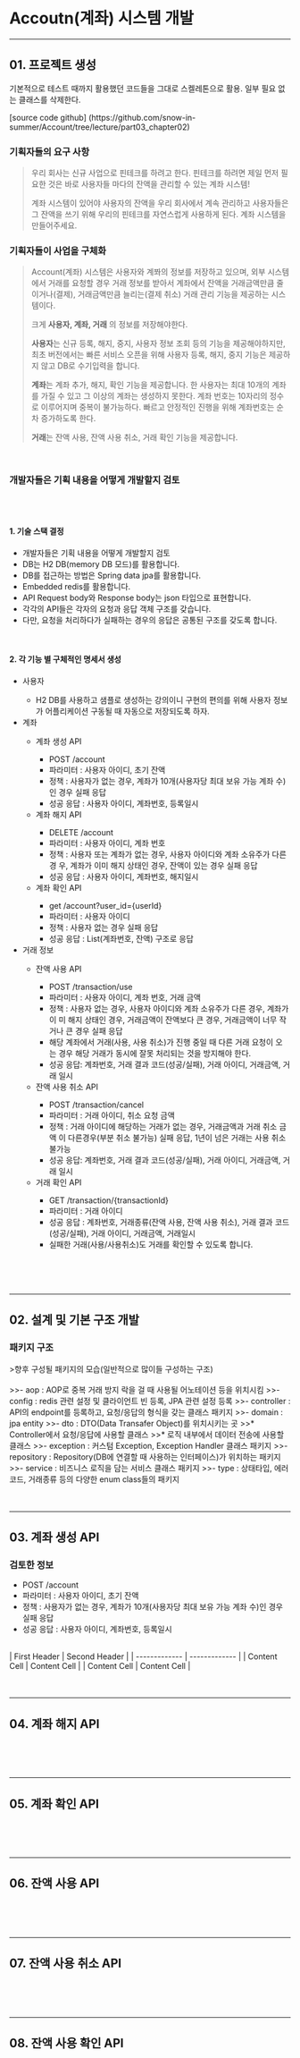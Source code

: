 <h1><Strong>Accoutn(계좌) 시스템 개발</Strong></h1>
<hr>
<h2> 01. 프로젝트 생성 </h2>
<p> 기본적으로 테스트 때까지 활용했던 코드들을 그대로 스켈레톤으로 활용. 일부 필요 없는 클래스를 삭제한다. </p>
[source code github] (https://github.com/snow-in-summer/Account/tree/lecture/part03_chapter02)

<h3>기획자들의 요구 사항</h3>

>우리 회사는 신규 사업으로 핀테크를 하려고 한다.
>핀테크를 하려면 제일 먼저 필요한 것은 바로 사용자들 마다의 잔액을 관리할 수 있는 계좌 시스템! </p>
>계좌 시스템이 있어야 사용자의 잔액을 우리 회사에서 계속 관리하고 사용자들은 그 잔액을 쓰기 위해 우리의 핀테크를 자연스럽게 사용하게 된다.
>계좌 시스템을 만들어주세요.

<h3> 기획자들이 사업을 구체화 </h3>

>Account(계좌) 시스템은 사용자와 계쫘의 정보를 저장하고 있으며,
>외부 시스템에서 거래를 요청할 경우 거래 정보를 받아서 계좌에서 잔액을 거래금액만큼 줄이거나(결제),
>거래금액만큼 늘리는(결제 취소) 거래 관리 기능을 제공하는 시스템이다.
>
>크게 <Strong>사용자, 계좌, 거래</Strong> 의 정보를 저장해야한다.
>
><Strong>사용자</Strong>는 신규 등록, 해지, 중지, 사용자 정보 조회 등의 기능을 제공해야하지만,
>최초 버전에서는 빠른 서비스 오픈을 위해 사용자 등록, 해지, 중지 기능은 제공하지 않고 DB로 수기입력을 합니다.
>
><Strong>계좌</Strong>는 계좌 추가, 해지, 확인 기능을 제공합니다.
>한 사용자는 최대 10개의 계좌를 가질 수 있고 그 이상의 계좌는 생성하지 못한다.
>계좌 번호는 10자리의 정수로 이루어지며 중복이 불가능하다. 빠르고 안정적인 진행을 위해 계좌번호는 순차 증가하도록 한다.
>
><Strong>거래</Strong>는 잔액 사용, 잔액 사용 취소, 거래 확인 기능을 제공합니다.
<br>
<h3> 개발자들은 기획 내용을 어떻게 개발할지 검토 </h3>
<br><br>
<h4>1. 기술 스택 결정 </h4>
<ul>
  <li>개발자들은 기획 내용을 어떻게 개발할지 검토</li>
  <li>DB는 H2 DB(memory DB 모드)를 활용합니다.</li>
  <li>DB를 접근하는 방법은 Spring data jpa를 활용합니다.</li>
  <li>Embedded redis를 활용합니다.</li>
  <li>API Request body와 Response body는 json 타입으로 표현합니다.</li>
  <li>각각의 API들은 각자의 요청과 응답 객체 구조를 갖습니다.</li>
  <li>다만, 요청을 처리하다가 실패하는 경우의 응답은 공통된 구조를 갖도록 합니다.</li>
</ul>
<br>
<h4>2. 각 기능 별 구체적인 명세서 생성</h4>
<ul>
  <li>사용자</li>
    <ul><li>H2 DB를 사용하고 샘플로 생성하는 강의이니 구현의 편의를 위해 사용자 정보가
어플리케이션 구동될 때 자동으로 저장되도록 하자.</li></ul>
  <li>계좌</li>
    <ul><li>계좌 생성 API</li>
      <ul>
        <li>POST /account</li>
        <li>파라미터 : 사용자 아이디, 초기 잔액</li>
        <li>정책 : 사용자가 없는 경우, 계좌가 10개(사용자당 최대 보유 가능 계좌 수)인
경우 실패 응답</li>
        <li>성공 응답 : 사용자 아이디, 계좌번호, 등록일시</li>
      </ul>
    <li>계좌 해지 API</li>
      <ul>
        <li>DELETE /account</li>
        <li>파라미터 : 사용자 아이디, 계좌 번호</li>
        <li>정책 : 사용자 또는 계좌가 없는 경우, 사용자 아이디와 계좌 소유주가 다른 경
    우, 계좌가 이미 해지 상태인 경우, 잔액이 있는 경우 실패 응답</li>
        <li>성공 응답 : 사용자 아이디, 계좌번호, 해지일시</li>
      </ul>
    <li>계좌 확인 API</li>
      <ul>
        <li>get /account?user_id={userId}</li>
        <li>파라미터 : 사용자 아이디</li>
        <li>정책 : 사용자 없는 경우 실패 응답</li>
        <li>성공 응답 : List(계좌번호, 잔액) 구조로 응답</li>
      </ul>
    </ul>
    <li>거래 정보</li>
          <ul>
            <li>잔액 사용 API</li>
              <ul>
                <li>POST /transaction/use</li>
                <li>파라미터 : 사용자 아이디, 계좌 번호, 거래 금액</li>
                <li>정책 : 사용자 없는 경우, 사용자 아이디와 계좌 소유주가 다른 경우, 계좌가 이
미 해지 상태인 경우, 거래금액이 잔액보다 큰 경우, 거래금액이 너무 작거나
큰 경우 실패 응답</li>
                <li>해당 계좌에서 거래(사용, 사용 취소)가 진행 중일 때 다른 거래 요청이 오
는 경우 해당 거래가 동시에 잘못 처리되는 것을 방지해야 한다.</li>
                <li>성공 응답: 계좌번호, 거래 결과 코드(성공/실패), 거래 아이디, 거래금액, 거래
일시</li>
              </ul>
            <li>잔액 사용 취소 API</li>
              <ul>
                <li>POST /transaction/cancel</li>
                <li>파라미터 : 거래 아이디, 취소 요청 금액</li>
                <li>정책 : 거래 아이디에 해당하는 거래가 없는 경우, 거래금액과 거래 취소 금액
이 다른경우(부분 취소 불가능) 실패 응답, 1년이 넘은 거래는 사용 취소 불가능</li>
                <li>성공 응답: 계좌번호, 거래 결과 코드(성공/실패), 거래 아이디, 거래금액, 거래
일시</li>
              </ul>
            <li>거래 확인 API</li>
              <ul>
                <li>GET /transaction/{transactionId}</li>
                <li>파라미터 : 거래 아이디</li>
                <li>성공 응답 : 계좌번호, 거래종류(잔액 사용, 잔액 사용 취소), 거래 결과 코드
(성공/실패), 거래 아이디, 거래금액, 거래일시</li>
                <li>실패한 거래(사용/사용취소)도 거래를 확인할 수 있도록 합니다.</li>
              </ul>
          </ul>
  </ul>
</ul>
<br>
<br>
<br>
<hr>
<h2> 02. 설계 및 기본 구조 개발 </h2>
<h3> 패키지 구조 </h3>
>향후 구성될 패키지의 모습(일반적으로 많이들 구성하는 구조)
<br><br>
>>- aop : AOP로 중복 거래 방지 락을 걸 때 사용될 어노테이션 등을 위치시킴
>>- config : redis 관련 설정 및 클라이언트 빈 등록, JPA 관련 설정 등록
>>- controller : API의 endpoint를 등록하고, 요청/응답의 형식을 갖는 클래스 패키지
>>- domain : jpa entity
>>- dto : DTO(Data Transafer Object)를 위치시키는 곳
>>* Controller에서 요청/응답에 사용할 클래스
>>* 로직 내부에서 데이터 전송에 사용할 클래스
>>- exception : 커스텀 Exception, Exception Handler 클래스 패키지
>>- repository : Repository(DB에 연결할 때 사용하는 인터페이스)가 위치하는 패키지
>>- service : 비즈니스 로직을 담는 서비스 클래스 패키지
>>- type : 상태타입, 에러코드, 거래종류 등의 다양한 enum class들의 패키지
<br>
<br>
<br>
<hr>
<h2> 03. 계좌 생성 API </h2>
<h3>검토한 정보</h3>
<ul>
  <li>POST /account</li>
  <li>파라미터 : 사용자 아이디, 초기 잔액</li>
  <li>정책 : 사용자가 없는 경우, 계좌가 10개(사용자당 최대 보유 가능 계좌 수)인 경우 실패 응답</li>
  <li>성공 응답 : 사용자 아이디, 계좌번호, 등록일시</li>
</ul>
<br>
| First Header  | Second Header |
| ------------- | ------------- |
| Content Cell  | Content Cell  |
| Content Cell  | Content Cell  |
<br>
<br>
<br>
<hr>
<h2> 04. 계좌 해지 API </h2>
<br>
<br>
<br>
<hr>
<h2> 05. 계좌 확인 API </h2>
<br>
<br>
<br>
<hr>
<h2> 06. 잔액 사용 API </h2>
<br>
<br>
<br>
<hr>
<h2> 07. 잔액 사용 취소 API </h2>
<br>
<br>
<br>
<hr>
<h2> 08. 잔액 사용 확인 API </h2>
